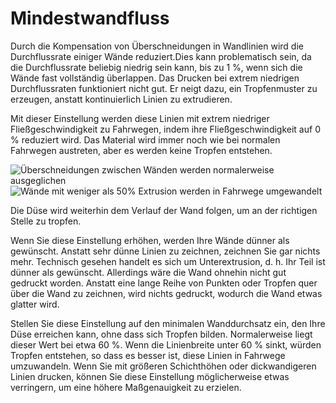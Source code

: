 Mindestwandfluss
====
Durch die Kompensation von Überschneidungen in Wandlinien wird die Durchflussrate einiger Wände reduziert.Dies kann problematisch sein, da die Durchflussrate beliebig niedrig sein kann, bis zu 1 %, wenn sich die Wände fast vollständig überlappen. Das Drucken bei extrem niedrigen Durchflussraten funktioniert nicht gut. Er neigt dazu, ein Tropfenmuster zu erzeugen, anstatt kontinuierlich Linien zu extrudieren.

Mit dieser Einstellung werden diese Linien mit extrem niedriger Fließgeschwindigkeit zu Fahrwegen, indem ihre Fließgeschwindigkeit auf 0 % reduziert wird. Das Material wird immer noch wie bei normalen Fahrwegen austreten, aber es werden keine Tropfen entstehen.

<!--screenshot {
"image_path": "wall_min_flow_0.png",
"models": [
    {
        "script": "sprocket.scad",
        "transformation": ["scale(0.4)"]
    }
],
"camera_position": [0, 0, 50],
"settings": {
    "z_seam_type": "shortest",
    "wall_min_flow": 0
},
"structures": ["travels", "helpers", "shell", "infill", "starts"],
"minimum_layer": 2,
"layer": 2,
"colours": 32
}-->
<!--screenshot {
"image_path": "wall_min_flow_50.png",
"models": [
    {
        "script": "sprocket.scad",
        "transformation": ["scale(0.4)"]
    }
],
"camera_position": [0, 0, 50],
"settings": {
    "z_seam_type": "shortest",
    "wall_min_flow": 50
},
"structures": ["travels", "helpers", "shell", "infill", "starts"],
"minimum_layer": 2,
"layer": 2,
"colours": 32
}-->
![Überschneidungen zwischen Wänden werden normalerweise ausgeglichen](../../../articles/images/wall_min_flow_0.png)
![Wände mit weniger als 50% Extrusion werden in Fahrwege umgewandelt](../../../articles/images/wall_min_flow_50.png)

Die Düse wird weiterhin dem Verlauf der Wand folgen, um an der richtigen Stelle zu tropfen.

Wenn Sie diese Einstellung erhöhen, werden Ihre Wände dünner als gewünscht. Anstatt sehr dünne Linien zu zeichnen, zeichnen Sie gar nichts mehr. Technisch gesehen handelt es sich um Unterextrusion, d. h. Ihr Teil ist dünner als gewünscht. Allerdings wäre die Wand ohnehin nicht gut gedruckt worden. Anstatt eine lange Reihe von Punkten oder Tropfen quer über die Wand zu zeichnen, wird nichts gedruckt, wodurch die Wand etwas glatter wird.

Stellen Sie diese Einstellung auf den minimalen Wanddurchsatz ein, den Ihre Düse erreichen kann, ohne dass sich Tropfen bilden. Normalerweise liegt dieser Wert bei etwa 60 %. Wenn die Linienbreite unter 60 % sinkt, würden Tropfen entstehen, so dass es besser ist, diese Linien in Fahrwege umzuwandeln. Wenn Sie mit größeren Schichthöhen oder dickwandigeren Linien drucken, können Sie diese Einstellung möglicherweise etwas verringern, um eine höhere Maßgenauigkeit zu erzielen.